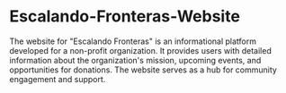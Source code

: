 # Escalando-Fronteras-Website
The website for "Escalando Fronteras" is an informational platform developed for a non-profit organization. It provides users with detailed information about the organization's mission, upcoming events, and opportunities for donations. The website serves as a hub for community engagement and support.
